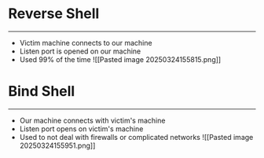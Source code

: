 # Reverse Shell
---
- Victim machine connects to our machine
- Listen port is opened on our machine
- Used 99% of the time
![[Pasted image 20250324155815.png]]
# Bind Shell
---
- Our machine connects with victim's machine
- Listen port opens on victim's machine
- Used to not deal with firewalls or complicated networks
![[Pasted image 20250324155951.png]]